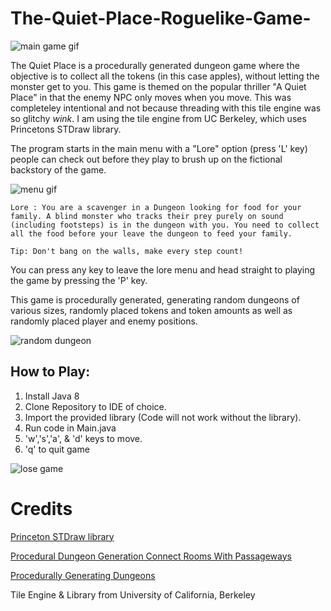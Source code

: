 # The-Quiet-Place-Roguelike-Game-

![main game gif](https://user-images.githubusercontent.com/38504747/44948793-03ea5f00-add9-11e8-989f-0c7af5b04f46.gif)


The Quiet Place is a procedurally generated dungeon game where the objective is to collect all the tokens (in this case apples), without letting the monster get to you. This game is themed on the popular thriller "A Quiet Place" in that the enemy NPC only moves when you move. This was completeley intentional and not because threading with this tile engine was so glitchy *wink*. I am using the tile engine from UC Berkeley, which uses Princetons STDraw library.

The program starts in the main menu with a "Lore" option (press 'L' key) people can check out before they play to brush up on the fictional backstory of the game.  

![menu gif](https://user-images.githubusercontent.com/38504747/44948890-0f3e8a00-addb-11e8-90eb-b62d0ceb8b02.gif)

```
Lore : You are a scavenger in a Dungeon looking for food for your family. A blind monster who tracks their prey purely on sound (including footsteps) is in the dungeon with you. You need to collect all the food before your leave the dungeon to feed your family.

Tip: Don't bang on the walls, make every step count!
```

You can press any key to leave the lore menu and head straight to playing the game by pressing the 'P' key.

This game is procedurally generated, generating random dungeons of various sizes, randomly placed tokens and token amounts as well as randomly placed player and enemy positions.

![random dungeon](https://user-images.githubusercontent.com/38504747/44948913-a1469280-addb-11e8-9b82-c9e68ed3ffc7.gif)


## How to Play:
1. Install Java 8
2. Clone Repository to IDE of choice.
3. Import the provided library (Code will not work without the library).
4. Run code in Main.java
5. 'w','s','a', & 'd' keys to move.
6. 'q' to quit game


![lose game](https://user-images.githubusercontent.com/38504747/44949175-326c3800-ade1-11e8-9b62-724cf4d7096b.gif)


# Credits

[Princeton STDraw library](https://introcs.cs.princeton.edu/java/stdlib/javadoc/StdDraw.html)

[Procedural Dungeon Generation Connect Rooms With Passageways](https://gamedev.stackexchange.com/questions/114767/procedural-dungeon-generation-connect-rooms-with-passageways)

[Procedurally Generating Dungeons](http://www.codingcookies.com/2012/08/07/procedurally-generating-dungeons/)

Tile Engine & Library from University of California, Berkeley












